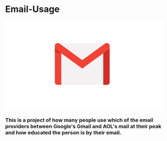 # Email-Usage

![Logo](Gmail.jpg)

### This is a project of how many people use which of the email providers between Google's Gmail and AOL's mail at their peak and how educated the person is by their email.